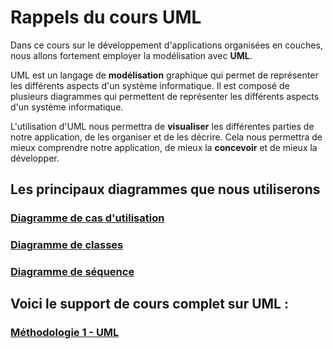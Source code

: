 # Rappels du cours UML

Dans ce cours sur le développement d'applications organisées en couches, nous allons fortement employer la modélisation
avec **UML**.

UML est un langage de **modélisation** graphique qui permet de représenter les différents aspects d'un système
informatique. Il est composé de plusieurs diagrammes qui permettent de représenter les différents aspects d'un système
informatique.

L'utilisation d'UML nous permettra de **visualiser** les différentes parties de notre application, de les organiser et
de les décrire. Cela nous permettra de mieux comprendre notre application, de mieux la **concevoir** et de mieux la
développer.

## Les principaux diagrammes que nous utiliserons

### [Diagramme de cas d'utilisation](https://github.com/nicolasvauchenet/cours_methodologie/blob/main/Semaine%201%20-%20UML/Cours/02%20-%20Le%20diagramme%20de%20Cas%20d'Utilisation.md)

### [Diagramme de classes](https://github.com/nicolasvauchenet/cours_methodologie/blob/main/Semaine%201%20-%20UML/Cours/05%20-%20Le%20diagramme%20de%20Classes.md)

### [Diagramme de séquence](https://github.com/nicolasvauchenet/cours_methodologie/blob/main/Semaine%201%20-%20UML/Cours/04%20-%20Le%20diagramme%20de%20S%C3%A9quence.md)

## Voici le support de cours complet sur UML :

### [Méthodologie 1 - UML](https://github.com/nicolasvauchenet/cours_methodologie/tree/main/Semaine%201%20-%20UML/Cours)
